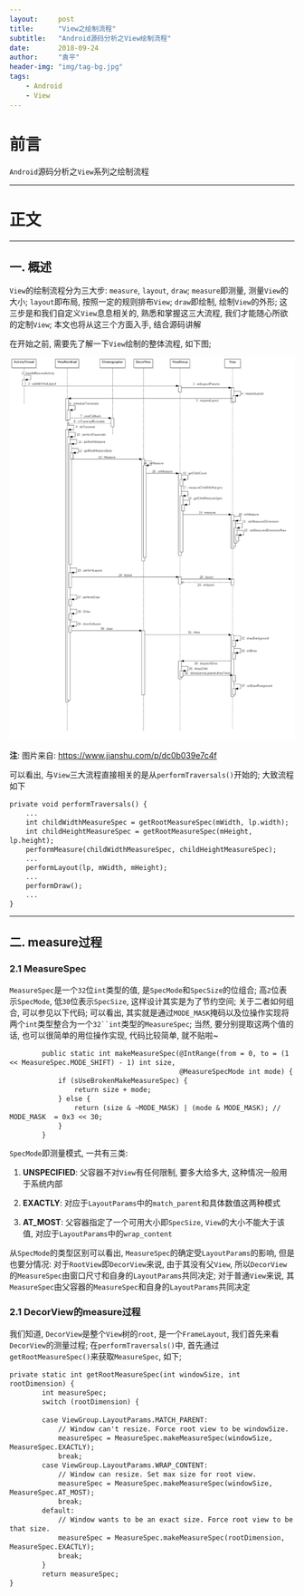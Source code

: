 ```yaml
---
layout:     post
title:      "View之绘制流程"
subtitle:   "Android源码分析之View绘制流程"
date:       2018-09-24
author:     "袁平"
header-img: "img/tag-bg.jpg"
tags:
    - Android
    - View
---
```


# 前言

`Android`源码分析之`View`系列之绘制流程

---------------------

# 正文

---------------


## 一. 概述

`View`的绘制流程分为三大步: `measure`, `layout`, `draw`; `measure`即测量, 测量`View`的大小; `layout`即布局, 按照一定的规则排布`View`; `draw`即绘制, 绘制`View`的外形; 这三步是和我们自定义`View`息息相关的, 熟悉和掌握这三大流程, 我们才能随心所欲的定制`View`; 本文也将从这三个方面入手, 结合源码讲解

在开始之前, 需要先了解一下`View`绘制的整体流程, 如下图; 

![View绘制流程](/img/post/View/View绘制流程.png)

**注**: 图片来自: https://www.jianshu.com/p/dc0b039e7c4f

可以看出, 与`View`三大流程直接相关的是从`performTraversals()`开始的; 大致流程如下

```
private void performTraversals() {
    ...
    int childWidthMeasureSpec = getRootMeasureSpec(mWidth, lp.width);
    int childHeightMeasureSpec = getRootMeasureSpec(mHeight, lp.height);
    performMeasure(childWidthMeasureSpec, childHeightMeasureSpec);
    ...
    performLayout(lp, mWidth, mHeight);
    ...
    performDraw();
    ...
}
```


--------------

## 二. measure过程

### 2.1 MeasureSpec

`MeasureSpec`是一个`32`位`int`类型的值, 是`SpecMode`和`SpecSize`的位组合; 高`2`位表示`SpecMode`, 低`30`位表示`SpecSize`, 这样设计其实是为了节约空间; 关于二者如何组合, 可以参见以下代码; 可以看出, 其实就是通过`MODE_MASK`掩码以及位操作实现将两个`int`类型整合为一个`32``int`类型的`MeasureSpec`; 当然, 要分别提取这两个值的话, 也可以很简单的用位操作实现, 代码比较简单, 就不贴啦~

```
        public static int makeMeasureSpec(@IntRange(from = 0, to = (1 << MeasureSpec.MODE_SHIFT) - 1) int size,
                                          @MeasureSpecMode int mode) {
            if (sUseBrokenMakeMeasureSpec) {
                return size + mode;
            } else {
                return (size & ~MODE_MASK) | (mode & MODE_MASK); // MODE_MASK  = 0x3 << 30; 
            }
        }
```

`SpecMode`即测量模式, 一共有三类:

1. **UNSPECIFIED**: 父容器不对`View`有任何限制, 要多大给多大, 这种情况一般用于系统内部

2. **EXACTLY**: 对应于`LayoutParams`中的`match_parent`和具体数值这两种模式

3. **AT_MOST**: 父容器指定了一个可用大小即`SpecSize`, `View`的大小不能大于该值, 对应于`LayoutParams`中的`wrap_content`

从`SpecMode`的类型区别可以看出, `MeasureSpec`的确定受`LayoutParams`的影响, 但是也要分情况: 对于`RootView`即`DecorView`来说, 由于其没有父`View`, 所以`DecorView`的`MeasureSpec`由窗口尺寸和自身的`LayoutParams`共同决定; 对于普通`View`来说, 其`MeasureSpec`由父容器的`MeasureSpec`和自身的`LayoutParams`共同决定


### 2.1 DecorView的measure过程

我们知道, `DecorView`是整个`View`树的`root`, 是一个`FrameLayout`, 我们首先来看`DecorView`的测量过程; 在`performTraversals()`中, 首先通过`getRootMeasureSpec()`来获取`MeasureSpec`, 如下; 

```
private static int getRootMeasureSpec(int windowSize, int rootDimension) {
        int measureSpec;
        switch (rootDimension) {

        case ViewGroup.LayoutParams.MATCH_PARENT:
            // Window can't resize. Force root view to be windowSize.
            measureSpec = MeasureSpec.makeMeasureSpec(windowSize, MeasureSpec.EXACTLY);
            break;
        case ViewGroup.LayoutParams.WRAP_CONTENT:
            // Window can resize. Set max size for root view.
            measureSpec = MeasureSpec.makeMeasureSpec(windowSize, MeasureSpec.AT_MOST);
            break;
        default:
            // Window wants to be an exact size. Force root view to be that size.
            measureSpec = MeasureSpec.makeMeasureSpec(rootDimension, MeasureSpec.EXACTLY);
            break;
        }
        return measureSpec;
}
```
